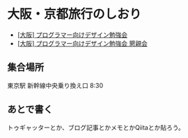 # 大阪・京都旅行のしおり

- [[大阪] プログラマー向けデザイン勉強会](http://connpass.com/event/3086/)
- [[大阪] プログラマー向けデザイン勉強会  懇親会](http://connpass.com/event/3458/)


## 集合場所
東京駅 新幹線中央乗り換え口 8:30

## あとで書く
トゥギャッターとか、ブログ記事とかメモとかQiitaとか貼ろう。
